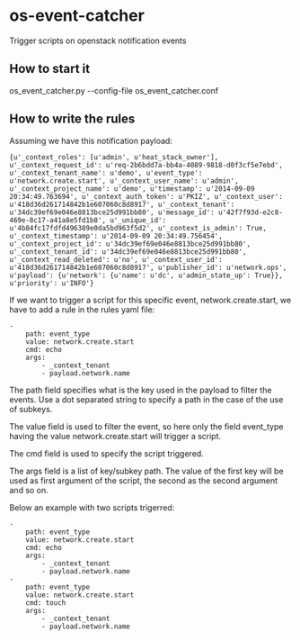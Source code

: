 os-event-catcher
================

Trigger scripts on openstack notification events

How to start it
---------------

os_event_catcher.py --config-file os_event_catcher.conf

How to write the rules
----------------------

Assuming we have this notification payload:

```
{u'_context_roles': [u'admin', u'heat_stack_owner'], u'_context_request_id': u'req-2b6bdd7a-bb4a-4089-9818-d0f3cf5e7ebd', u'_context_tenant_name': u'demo', u'event_type': u'network.create.start', u'_context_user_name': u'admin', u'_context_project_name': u'demo', u'timestamp': u'2014-09-09 20:34:49.763694', u'_context_auth_token': u'PKIZ', u'_context_user': u'418d36d261714842b1e607060c8d8917', u'_context_tenant': u'34dc39ef69e046e8813bce25d991bb80', u'message_id': u'42f7f93d-e2c8-469e-8c17-a41a8e5fd1b8', u'_unique_id': u'4b84fc17fdfd496389e0da5bd963f5d2', u'_context_is_admin': True, u'_context_timestamp': u'2014-09-09 20:34:49.756454', u'_context_project_id': u'34dc39ef69e046e8813bce25d991bb80', u'_context_tenant_id': u'34dc39ef69e046e8813bce25d991bb80', u'_context_read_deleted': u'no', u'_context_user_id': u'418d36d261714842b1e607060c8d8917', u'publisher_id': u'network.ops', u'payload': {u'network': {u'name': u'dc', u'admin_state_up': True}}, u'priority': u'INFO'}
```

If we want to trigger a script for this specific event, network.create.start, we have to add a rule in the rules yaml file:

```
-
    path: event_type
    value: network.create.start
    cmd: echo
    args:
        - _context_tenant
        - payload.network.name

```

The path field specifies what is the key used in the payload to filter the events. Use a dot separated string to specify a path in the case of the use of subkeys.

The value field is used to filter the event, so here only the field event_type having the value network.create.start will trigger a script.

The cmd field is used to specify the script triggered.

The args field is a list of key/subkey path. The value of the first key will be used as first argument of the script, the second as the second argument and so on.

Below an example with two scripts trigerred:
```
-
    path: event_type
    value: network.create.start
    cmd: echo
    args:
        - _context_tenant
        - payload.network.name
-
    path: event_type
    value: network.create.start
    cmd: touch
    args:
        - _context_tenant
        - payload.network.name

```
